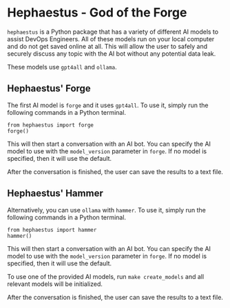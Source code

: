 # Hephaestus - God of the Forge

`hephaestus` is a Python package that has a variety of different AI models to assist DevOps Engineers. All of these models run on your local
computer and do not get saved online at all. This will allow the user to safely and securely discuss any topic with the AI bot without any
potential data leak.

These models use `gpt4all` and `ollama`.

## Hephaestus' Forge

The first AI model is `forge` and it uses `gpt4all`. To use it, simply run the following commands in a Python terminal.

```shell
from hephaestus import forge
forge()
```

This will then start a conversation with an AI bot. You can specify the AI model to use with the `model_version` parameter in `forge`. If no
model is specified, then it will use the default.

After the conversation is finished, the user can save the results to a text file.

## Hephaestus' Hammer

Alternatively, you can use `ollama` with `hammer`. To use it, simply run the following commands in a Python terminal.

```shell
from hephaestus import hammer
hammer()
```

This will then start a conversation with an AI bot. You can specify the AI model to use with the `model_version` parameter in `forge`. If no
model is specified, then it will use the default.

To use one of the provided AI models, run `make create_models` and all relevant models will be initialized.

After the conversation is finished, the user can save the results to a text file.